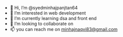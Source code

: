 - 👋 Hi, I’m @syedminhajpanjtan64
- 👀 I’m interested in web development
- 🌱 I’m currently learning dsa and front end
- 💞️ I’m looking to collaborate on 
- 📫 you  can reach me on minhajnaqvi83@gmail.com

<!---
minhajpanjtan64/minhajpanjtan64 is a ✨ special ✨ repository because its `README.md` (this file) appears on your GitHub profile.
You can click the Preview link to take a look at your changes.
--->
